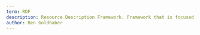```yaml
---
term: RDF
description: Resource Description Framework. Framework that is focused on semantic content.
author: Ben Goldhaber
---
```


